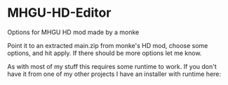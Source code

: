 # MHGU-HD-Editor
Options for MHGU HD mod made by a monke

Point it to an extracted main.zip from monke's HD mod, choose some options, and hit apply. If there should be more options let me know.

As with most of my stuff this requires some runtime to work. If you don't have it from one of my other projects I have an installer with runtime here: 
